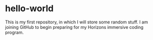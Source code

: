 # hello-world
This is my first repository, in which I will store some random stuff.
I am joining GitHub to begin preparing for my Horizons immersive coding program.
